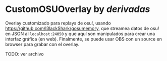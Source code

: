 # CustomOSUOverlay by *derivadas*

Overlay customizado para replays de osu!, usando https://github.com/l3lackShark/gosumemory, que streamea datos de osu! en JSON al `localhost:24050` y que aquí son manipulados
para crear una interfaz gráfica (en web). Finalmente, se puede usar OBS con un source en browser para grabar con el overlay.

TODO: ver archivo
